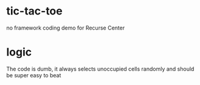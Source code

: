 # tic-tac-toe
no framework coding demo for Recurse Center

# logic

The code is dumb, it always selects unoccupied cells randomly and should be super easy to beat
